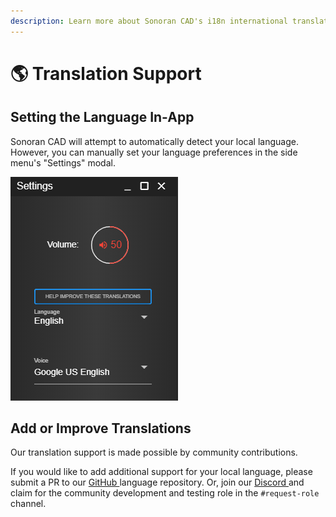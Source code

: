 ```yaml
---
description: Learn more about Sonoran CAD's i18n international translation support.
---
```


# 🌎 Translation Support

## Setting the Language In-App

Sonoran CAD will attempt to automatically detect your local language. However, you can manually set your language preferences in the side menu's "Settings" modal.

![Sonoran CAD - Language Settings](<../.gitbook/assets/image (229).png>)

## Add or Improve Translations

Our translation support is made possible by community contributions.

If you would like to add additional support for your local language, please submit a PR to our [GitHub ](https://github.com/Sonoran-Software/sonorancad\_translations)language repository. Or, join our [Discord ](http://discord.sonorancad.com/)and claim for the community development and testing role in the `#request-role` channel.
